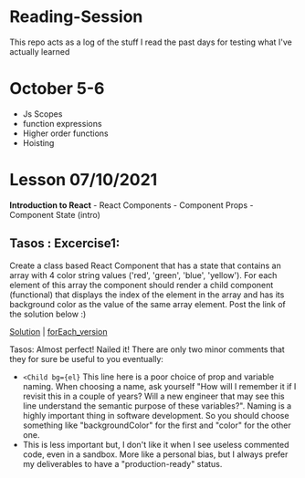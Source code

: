 # Reading-Session

This repo acts as a log of the stuff I read the past days for testing what I've actually learned

# October 5-6

- Js Scopes
- function expressions
- Higher order functions
- Hoisting

# Lesson 07/10/2021

**Introduction to React** - React Components - Component Props - Component State (intro)

## Tasos : Excercise1:

Create a class based React Component that has a state that contains an array with 4 color string values ('red', 'green', 'blue', 'yellow'). For each element of this array the component should render a child component (functional) that displays the index of the element in the array and has its background color as the value of the same array element. Post the link of the solution below :)

[Solution](https://codesandbox.io/s/hidden-darkness-i61rb?file=/src/App.js) | [forEach_version](https://codesandbox.io/s/vibrant-golick-svpid?file=/src/App.js)

Tasos: Almost perfect! Nailed it! There are only two minor comments that they for sure be useful to you eventually:

- `<Child bg={el}` This line here is a poor choice of prop and variable naming. When choosing a name, ask yourself "How will I remember it if I revisit this in a couple of years? Will a new engineer that may see this line understand the semantic purpose of these variables?". Naming is a highly important thing in software development. So you should choose something like "backgroundColor" for the first and "color" for the other one.
- This is less important but, I don't like it when I see useless commented code, even in a sandbox. More like a personal bias, but I always prefer my deliverables to have a "production-ready" status.
